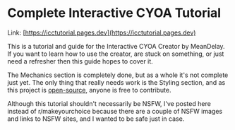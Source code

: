 # Complete Interactive CYOA Tutorial

Link: [https://icctutorial.pages.dev](https://icctutorial.pages.dev)

This is a tutorial and guide for the Interactive CYOA Creator by MeanDelay. If
you want to learn how to use the creator, are stuck on something, or just need
a refresher then this guide hopes to cover it.

<!-- For early release only -->
The Mechanics section is completely done, but as a whole it's not complete just
yet. The only thing that really needs work is the Styling section, and as this
project is
[open-source](https://github.com/upasadena/interactive-cyoa-tutorial/), anyone
is free to contribute.

<!-- For r/NSFWCYOA only -->
Although this tutorial shouldn't necessarily be NSFW, I've posted here instead
of r/makeyourchoice because there are a couple of NSFW images and links to NSFW
sites, and I wanted to be safe just in case.
